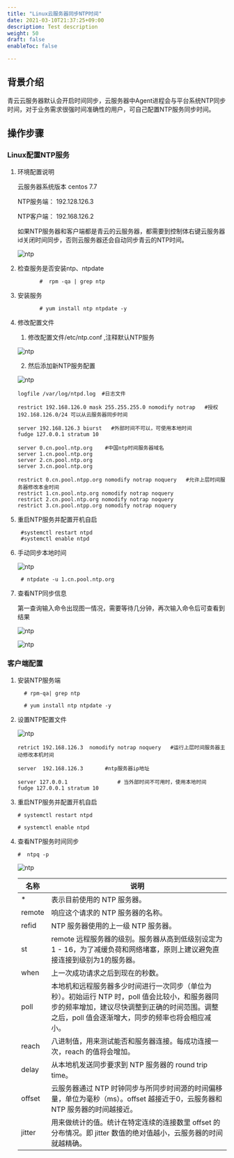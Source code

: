 ```yaml
---
title: "Linux云服务器同步NTP时间"
date: 2021-03-10T21:37:25+09:00
description: Test description
weight: 50
draft: false
enableToc: false

---
```


## 背景介绍

青云云服务器默认会开启时间同步，云服务器中Agent进程会与平台系统NTP同步时间，对于业务需求很强时间准确性的用户，可自己配置NTP服务同步时间。

## 操作步骤

### Linux配置NTP服务

1. 环境配置说明

   云服务器系统版本       centos 7.7

   NTP服务端： 192.128.126.3

   NTP客户端： 192.168.126.2

   如果NTP服务器和客户端都是青云的云服务器，都需要到控制体右键云服务器id关闭时间同步，否则云服务器还会自动同步青云的NTP时间。

   ![ntp](../../../_images/ntp1.png)

2. 检查服务是否安装ntp、ntpdate

   ```
          #  rpm -qa | grep ntp
   ```

3. 安装服务

   ```
          # yum install ntp ntpdate -y
   ```

4. 修改配置文件
   1. 修改配置文件/etc/ntp.conf ,注释默认NTP服务

    ![ntp](../../../_images/ntp2.png)

   2. 然后添加新NTP服务配置

    ![ntp](../../../_images/ntp3.png)

   ```
   logfile /var/log/ntpd.log  #日志文件
   
   restrict 192.168.126.0 mask 255.255.255.0 nomodify notrap   #授权192.168.126.0/24 可以从云服务器同步时间
   
   server 192.168.126.3 biurst   #外部时间不可以，可使用本地时间
   fudge 127.0.0.1 stratum 10
   
   server 0.cn.pool.ntp.org    #中国ntp时间服务器域名
   server 1.cn.pool.ntp.org
   server 2.cn.pool.ntp.org
   server 3.cn.pool.ntp.org
   
   restrict 0.cn.pool.ntpp.org nomodify notrap noquery   #允许上层时间服务器修改本金时间
   restrict 1.cn.pool.ntp.org nomodify notrap noquery
   restrict 2.cn.pool.ntp.org nomodify notrap noquery
   restrict 3.cn.pool.ntpp.org nomodify notrap noquery
   ```

5. 重启NTP服务并配置开机自启

   ```
    #systemctl restart ntpd
    #systemctl enable ntpd
   ```

6. 手动同步本地时间

    ![ntp](../../../_images/ntp4.png)

   ```
    # ntpdate -u 1.cn.pool.ntp.org
   ```

7. 查看NTP同步信息

   第一查询输入命令出现图一情况，需要等待几分钟，再次输入命令后可查看到结果

    ![ntp](../../../_images/ntp5.png)

     ![ntp](../../../_images/ntp6.png)

###  客户端配置

1. 安装NTP服务端

   ```
     # rpm-qa| grep ntp
   
     # yum install ntp ntpdate -y
   ```

2. 设置NTP配置文件

    ![ntp](../../../_images/ntp8.png)

   ```
   retrict 192.168.126.3  nomodify notrap noquery   #运行上层时间服务器主动修改本机时间
   
   server  192.168.126.3       #ntp服务器ip地址
   
   server 127.0.0.1                # 当外部时间不可用时，使用本地时间
   fudge 127.0.0.1 stratum 10
   ```

3. 重启NTP服务并配置开机自启


   ```
   # systemctl restart ntpd
   
   # systemctl enable ntpd
   
   ```

4. 查看NTP服务时间同步

   ```
   #  ntpq -p
   ```

    ![ntp](../../../_images/ntp7.png)

   | 名称   | 说明                                                         |
   | ------ | ------------------------------------------------------------ |
   | *      | 表示目前使用的 NTP 服务器。                                  |
   | remote | 响应这个请求的 NTP 服务器的名称。                            |
   | refid  | NTP 服务器使用的上一级 NTP 服务器。                          |
   | st     | remote 远程服务器的级别。服务器从高到低级别设定为1 - 16，为了减缓负荷和网络堵塞，原则上建议避免直接连接到级别为1的服务器。 |
   | when   | 上一次成功请求之后到现在的秒数。                             |
   | poll   | 本地机和远程服务器多少时间进行一次同步（单位为秒）。初始运行 NTP 时，poll 值会比较小，和服务器同步的频率增加，建议尽快调整到正确的时间范围。调整之后，poll 值会逐渐增大，同步的频率也将会相应减小。 |
   | reach  | 八进制值，用来测试能否和服务器连接。每成功连接一次，reach 的值将会增加。 |
   | delay  | 从本地机发送同步要求到 NTP 服务器的 round trip time。        |
   | offset | 云服务器通过 NTP 时钟同步与所同步时间源的时间偏移量，单位为毫秒（ms）。offset 越接近于0，云服务器和 NTP 服务器的时间越接近。 |
   | jitter | 用来做统计的值。统计在特定连续的连接数里 offset 的分布情况。即 jitter 数值的绝对值越小，云服务器的时间就越精确。 |

   